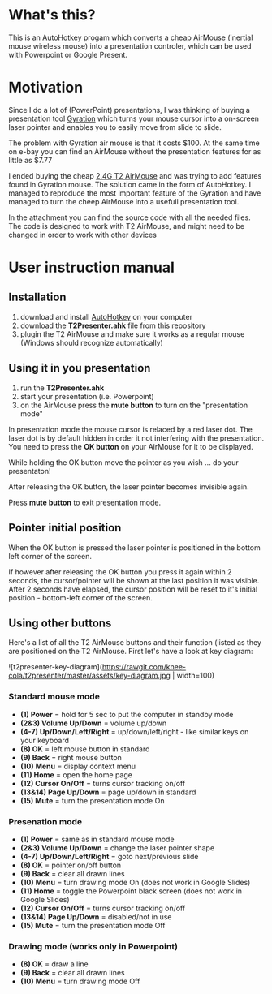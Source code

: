 # What's this?

This is an [AutoHotkey](https://www.autohotkey.com) progam which converts a cheap AirMouse (inertial mouse wireless mouse) into a presentation controler, which can be used with Powerpoint or Google Present.

# Motivation

Since I do a lot of (PowerPoint) presentations, I was thinking of buying a presentation tool [Gyration](http://www.gyration.com) which turns your mouse cursor into a on-screen laser pointer and enables you to easily move from slide to slide.

The problem with Gyration air mouse is that it costs $100. At the same time on e-bay you can find an AirMouse without the presentation features for as little as $7.77

I ended buying the cheap [2.4G T2 AirMouse](url=http://goo.gl/EId07k) and was trying to add features found in Gyration mouse.
The solution came in the form of AutoHotkey. I managed to reproduce the most important feature of the Gyration and have managed to turn the cheep AirMouse into a usefull presentation tool.

In the attachment you can find the source code with all the needed files. The code is designed to work with T2 AirMouse, and might need to be changed in order to work with other devices 

# User instruction manual
## Installation
1) download and install [AutoHotkey](https://www.autohotkey.com) on your computer
2) download the **T2Presenter.ahk** file from this repository 
3) plugin the T2 AirMouse and make sure it works as a regular mouse (Windows should recognize automatically)

## Using it in you presentation
1) run the **T2Presenter.ahk**
3) start your presentation (i.e. Powerpoint)
4) on the AirMouse press the **mute button** to turn on the "presentation mode"

In presentation mode the mouse cursor is relaced by a red laser dot. The laser dot is by default hidden in order it not interfering with the presentation. You need to press the **OK button** on your AirMouse for it to be displayed.

While holding the OK button move the pointer as you wish ... do your presentaton!

After releasing the OK button, the laser pointer becomes invisible again.

Press **mute button** to exit presentation mode.

## Pointer initial position

When the OK button is pressed the laser pointer is positioned in the bottom left corner of the screen.

If however after releasing the OK button you press it again within 2 seconds, the cursor/pointer will be shown at the last position it was visible. After 2 seconds have elapsed, the cursor position will be reset to it's initial position - bottom-left corner of the screen.

## Using other buttons
Here's a list of all the T2 AirMouse buttons and their function (listed as they are positioned on the T2 AirMouse. First let's have a look at key diagram:

![t2presenter-key-diagram](https://rawgit.com/knee-cola/t2presenter/master/assets/key-diagram.jpg | width=100)

### Standard mouse mode

  * **(1) Power** = hold for 5 sec to put the computer in standby mode
  * **(2&3) Volume Up/Down** = volume up/down
  * **(4-7) Up/Down/Left/Right** = up/down/left/right - like similar keys on your keyboard
  * **(8) OK** = left mouse button in standard
  * **(9) Back** = right mouse button
  * **(10) Menu** = display context menu
  * **(11) Home** = open the home page
  * **(12) Cursor On/Off** = turns cursor tracking on/off
  * **(13&14) Page Up/Down** = page up/down in standard
  * **(15) Mute** = turn the presentation mode On

### Presenation mode

  * **(1) Power** = same as in standard mouse mode
  * **(2&3) Volume Up/Down** = change the laser pointer shape
  * **(4-7) Up/Down/Left/Right** = goto next/previous slide
  * **(8) OK** = pointer on/off button
  * **(9) Back** = clear all drawn lines
  * **(10) Menu** = turn drawing mode On (does not work in Google Slides)
  * **(11) Home** = toggle the Powerpoint black screen (does not work in Google Slides)
  * **(12) Cursor On/Off** = turns cursor tracking on/off
  * **(13&14) Page Up/Down** = disabled/not in use
  * **(15) Mute** = turn the presentation mode Off

### Drawing mode (works only in Powerpoint)

  * **(8) OK** = draw a line
  * **(9) Back** = clear all drawn lines
  * **(10) Menu** = turn drawing mode Off

